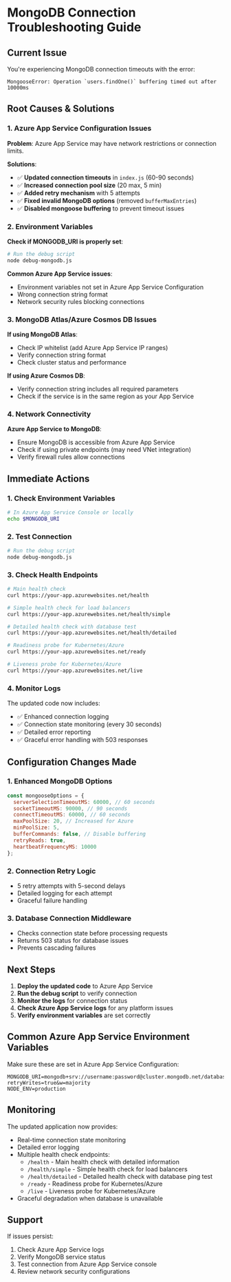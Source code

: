 # MongoDB Connection Troubleshooting Guide

## Current Issue
You're experiencing MongoDB connection timeouts with the error:
```
MongooseError: Operation `users.findOne()` buffering timed out after 10000ms
```

## Root Causes & Solutions

### 1. Azure App Service Configuration Issues

**Problem**: Azure App Service may have network restrictions or connection limits.

**Solutions**:
- ✅ **Updated connection timeouts** in `index.js` (60-90 seconds)
- ✅ **Increased connection pool size** (20 max, 5 min)
- ✅ **Added retry mechanism** with 5 attempts
- ✅ **Fixed invalid MongoDB options** (removed `bufferMaxEntries`)
- ✅ **Disabled mongoose buffering** to prevent timeout issues

### 2. Environment Variables

**Check if MONGODB_URI is properly set**:
```bash
# Run the debug script
node debug-mongodb.js
```

**Common Azure App Service issues**:
- Environment variables not set in Azure App Service Configuration
- Wrong connection string format
- Network security rules blocking connections

### 3. MongoDB Atlas/Azure Cosmos DB Issues

**If using MongoDB Atlas**:
- Check IP whitelist (add Azure App Service IP ranges)
- Verify connection string format
- Check cluster status and performance

**If using Azure Cosmos DB**:
- Verify connection string includes all required parameters
- Check if the service is in the same region as your App Service

### 4. Network Connectivity

**Azure App Service to MongoDB**:
- Ensure MongoDB is accessible from Azure App Service
- Check if using private endpoints (may need VNet integration)
- Verify firewall rules allow connections

## Immediate Actions

### 1. Check Environment Variables
```bash
# In Azure App Service Console or locally
echo $MONGODB_URI
```

### 2. Test Connection
```bash
# Run the debug script
node debug-mongodb.js
```

### 3. Check Health Endpoints
```bash
# Main health check
curl https://your-app.azurewebsites.net/health

# Simple health check for load balancers
curl https://your-app.azurewebsites.net/health/simple

# Detailed health check with database test
curl https://your-app.azurewebsites.net/health/detailed

# Readiness probe for Kubernetes/Azure
curl https://your-app.azurewebsites.net/ready

# Liveness probe for Kubernetes/Azure
curl https://your-app.azurewebsites.net/live
```

### 4. Monitor Logs
The updated code now includes:
- ✅ Enhanced connection logging
- ✅ Connection state monitoring (every 30 seconds)
- ✅ Detailed error reporting
- ✅ Graceful error handling with 503 responses

## Configuration Changes Made

### 1. Enhanced MongoDB Options
```javascript
const mongooseOptions = {
  serverSelectionTimeoutMS: 60000, // 60 seconds
  socketTimeoutMS: 90000, // 90 seconds
  connectTimeoutMS: 60000, // 60 seconds
  maxPoolSize: 20, // Increased for Azure
  minPoolSize: 5,
  bufferCommands: false, // Disable buffering
  retryReads: true,
  heartbeatFrequencyMS: 10000
};
```

### 2. Connection Retry Logic
- 5 retry attempts with 5-second delays
- Detailed logging for each attempt
- Graceful failure handling

### 3. Database Connection Middleware
- Checks connection state before processing requests
- Returns 503 status for database issues
- Prevents cascading failures

## Next Steps

1. **Deploy the updated code** to Azure App Service
2. **Run the debug script** to verify connection
3. **Monitor the logs** for connection status
4. **Check Azure App Service logs** for any platform issues
5. **Verify environment variables** are set correctly

## Common Azure App Service Environment Variables

Make sure these are set in Azure App Service Configuration:
```
MONGODB_URI=mongodb+srv://username:password@cluster.mongodb.net/database?retryWrites=true&w=majority
NODE_ENV=production
```

## Monitoring

The updated application now provides:
- Real-time connection state monitoring
- Detailed error logging
- Multiple health check endpoints:
  - `/health` - Main health check with detailed information
  - `/health/simple` - Simple health check for load balancers
  - `/health/detailed` - Detailed health check with database ping test
  - `/ready` - Readiness probe for Kubernetes/Azure
  - `/live` - Liveness probe for Kubernetes/Azure
- Graceful degradation when database is unavailable

## Support

If issues persist:
1. Check Azure App Service logs
2. Verify MongoDB service status
3. Test connection from Azure App Service console
4. Review network security configurations 